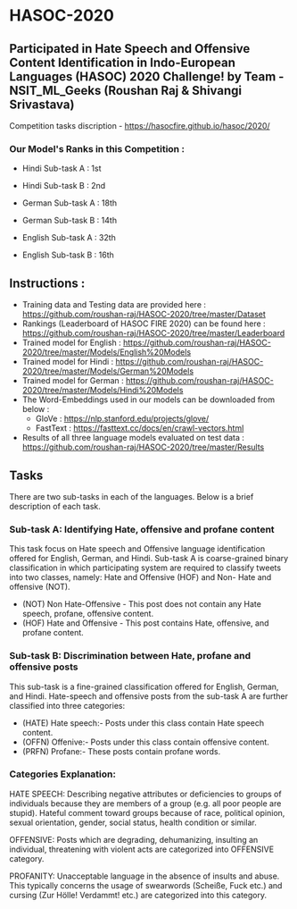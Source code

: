 # HASOC-2020

## Participated in Hate Speech and Offensive Content Identification in Indo-European Languages (HASOC) 2020 Challenge! by Team - NSIT_ML_Geeks (Roushan Raj & Shivangi Srivastava)

Competition tasks discription - https://hasocfire.github.io/hasoc/2020/

### Our Model's Ranks in this Competition :  
    
  - Hindi Sub-task A : 1st
  - Hindi Sub-task B : 2nd
  
  - German Sub-task A : 18th
  - German Sub-task B : 14th
  
  - English Sub-task A : 32th
  - English Sub-task B : 16th
  
## Instructions : 
- Training data and Testing data are provided here : https://github.com/roushan-raj/HASOC-2020/tree/master/Dataset
- Rankings (Leaderboard of HASOC FIRE 2020) can be found here : https://github.com/roushan-raj/HASOC-2020/tree/master/Leaderboard
- Trained model for English : https://github.com/roushan-raj/HASOC-2020/tree/master/Models/English%20Models
- Trained model for Hindi : https://github.com/roushan-raj/HASOC-2020/tree/master/Models/German%20Models
- Trained model for German : https://github.com/roushan-raj/HASOC-2020/tree/master/Models/Hindi%20Models
- The Word-Embeddings used in our models can be downloaded from below :
    - GloVe : https://nlp.stanford.edu/projects/glove/
    - FastText : https://fasttext.cc/docs/en/crawl-vectors.html
- Results of all three language models evaluated on test data : https://github.com/roushan-raj/HASOC-2020/tree/master/Results

## Tasks
There are two sub-tasks in each of the languages. Below is a brief description of each task.

### Sub-task A: Identifying Hate, offensive and profane content

This task focus on Hate speech and Offensive language identification offered for English, German, and Hindi. Sub-task A is coarse-grained binary classification in which participating system are required to classify tweets into two classes, namely: Hate and Offensive (HOF) and Non- Hate and offensive (NOT).

- (NOT) Non Hate-Offensive - This post does not contain any Hate speech, profane, offensive content.
- (HOF) Hate and Offensive - This post contains Hate, offensive, and profane content.

### Sub-task B: Discrimination between Hate, profane and offensive posts

This sub-task is a fine-grained classification offered for English, German, and Hindi. Hate-speech and offensive posts from the sub-task A are further classified into three categories:

- (HATE) Hate speech:- Posts under this class contain Hate speech content.
- (OFFN) Offenive:- Posts under this class contain offensive content.
- (PRFN) Profane:- These posts contain profane words.

### Categories Explanation:

HATE SPEECH: Describing negative attributes or deficiencies to groups of individuals because they are members of a group (e.g. all poor people are stupid). Hateful comment toward groups because of race, political opinion, sexual orientation, gender, social status, health condition or similar.

OFFENSIVE: Posts which are degrading, dehumanizing, insulting an individual, threatening with violent acts are categorized into OFFENSIVE category.

PROFANITY: Unacceptable language in the absence of insults and abuse. This typically concerns the usage of swearwords (Scheiße, Fuck etc.) and cursing (Zur Hölle! Verdammt! etc.) are categorized into this category.
